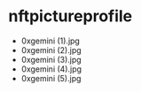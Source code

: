# nftpictureprofile
- 0xgemini (1).jpg
- 0xgemini (2).jpg
- 0xgemini (3).jpg
- 0xgemini (4).jpg
- 0xgemini (5).jpg

